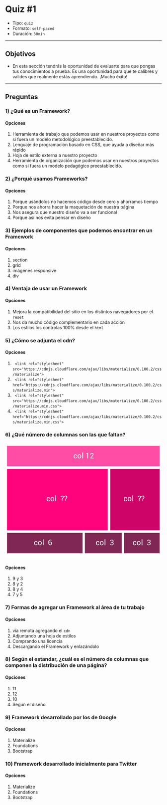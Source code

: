 # Quiz #1

- Tipo: `quiz`
- Formato: `self-paced`
- Duración: `30min`

***

## Objetivos

- En esta sección tendrás la oportunidad de evaluarte para que pongas tus
  conocimientos a prueba. Es una oportunidad para que te calibres y valides que
  realmente estás aprendiendo. ¡Mucho éxito!

***

## Preguntas

### 1) ¿Qué es un Framework?

#### Opciones

1. Herramienta de trabajo que podemos usar en nuestros proyectos como si fuera un modelo metodológico preestablecido.
2. Lenguaje de programación basado en CSS, que ayuda a diseñar más rápido
3. Hoja de estilo externa a nuestro proyecto
4. Herramienta de organización que podemos usar en nuestros proyectos como si fuera un modelo pedagógico preestablecido.

<solution style="display:none;">1</solution>

### 2) ¿Porqué usamos Frameworks?

#### Opciones

1. Porque usándolos no hacemos código desde cero y ahorramos tiempo
2. Porque nos ahorra hacer la maquetación de nuestra página
3. Nos asegura que nuestro diseño va a ser funcional
4. Porque así nos evita pensar en diseño

<solution style="display:none;">1,3</solution>

### 3) Ejemplos de componentes que podemos encontrar en un Framework

#### Opciones

1. section
2. grid
3. imágenes responsive
4. div

<solution style="display:none;">2,3</solution>

### 4) Ventaja de usar un Framework

#### Opciones

1. Mejora la compatibilidad del sitio en los distintos navegadores por el `reset`
2. Nos da mucho código complementario en cada acción
3. Los estilos los controlas 100% desde el `html`

<solution style="display:none;">1</solution>

### 5) ¿Cómo se adjunta el cdn?

#### Opciones

1. ` <link rel="stylesheet" src="https://cdnjs.cloudflare.com/ajax/libs/materialize/0.100.2/css/materialize">`
2. ` <link rel="stylesheet" href="https://cdnjs.cloudflare.com/ajax/libs/materialize/0.100.2/css/materialize.min">`
3. ` <link rel="stylesheet" src="https://cdnjs.cloudflare.com/ajax/libs/materialize/0.100.2/css/materialize.min.css">`
4. ` <link rel="stylesheet" href="https://cdnjs.cloudflare.com/ajax/libs/materialize/0.100.2/css/materialize.min.css">`

<solution style="display:none;">4</solution>

### 6) ¿Qué número de columnas son las que faltan?
![Frameworks](grid.jpg)

#### Opciones

1. 9 y 3
2. 8 y 2
3. 8 y 4
4. 7 y 5

<solution style="display:none;">3</solution>

### 7) Formas de agregar un Framework al área de tu trabajo

#### Opciones

1. vía remota agregando el `cdn`
2. Adjuntando una hoja de estilos
3. Comprando una licencia
4. Descargando el Framework y enlazándolo

<solution style="display:none;">1,4</solution>

### 8) Según el estandar, ¿cuál es el número de columnas que componen la distribución de una página?

#### Opciones

1. 11
2. 12
3. 10
4. Según el diseño

<solution style="display:none;">2</solution>

### 9) Framework desarrollado por los de Google

#### Opciones

1. Materialize
2. Foundations
3. Bootstrap

<solution style="display:none;">1</solution>

### 10) Framework desarrollado inicialmente para Twitter

#### Opciones

1. Materialize
2. Foundations
3. Bootstrap

<solution style="display:none;">3</solution>
